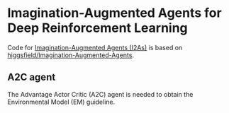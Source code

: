 # Imagination-Augmented Agents for Deep Reinforcement Learning

Code for [Imagination-Augmented Agents (I2As)](https://arxiv.org/pdf/1707.06203.pdf) is based on [higgsfield/Imagination-Augmented-Agents](https://github.com/higgsfield/Imagination-Augmented-Agents).

## A2C agent
The Advantage Actor Critic (A2C) agent is needed to obtain the Environmental Model (EM) guideline.